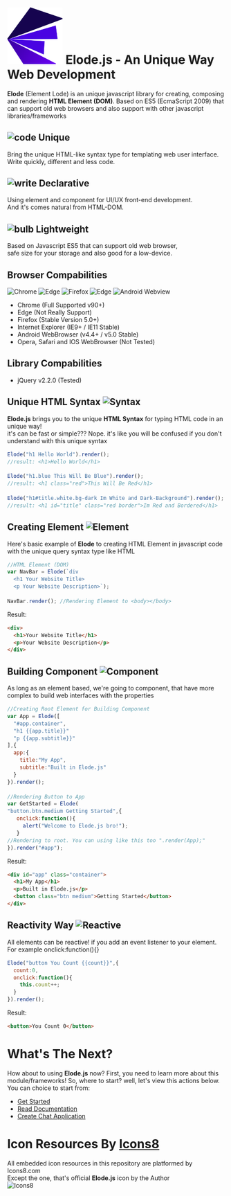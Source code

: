
# <img width="128" src="https://github.com/equneko/elode/blob/main/res/images/logo.png"></img> Elode.js - An Unique Way Web Development
**Elode** (Element Lode) is an unique javascript library for creating, composing and rendering **HTML Element (DOM)**.
Based on ES5 (EcmaScript 2009) that can support old web browsers and also support with other javascript libraries/frameworks

## ![code](https://img.icons8.com/material/21/source-code--v1.png) Unique
Bring the unique HTML-like syntax type for templating web user interface. <br/>
Write quickly, different and less code.

## ![write](https://img.icons8.com/material/21/edit--v1.png) Declarative
Using element and component for UI/UX front-end development. <br/>
And it's comes natural from HTML-DOM.

## ![bulb](https://img.icons8.com/material/21/light--v2.png) Lightweight
Based on Javascript ES5 that can support old web browser, <br/>
safe size for your storage and also good for a low-device.

## Browser Compabilities
 ![Chrome](https://img.icons8.com/color/128/chrome--v1.png)
 ![Edge](https://img.icons8.com/color/128/ms-edge-new.png)
 ![Firefox](https://img.icons8.com/external-tal-revivo-color-tal-revivo/128/external-firefox-a-free-and-open-source-web-browser-developed-by-the-mozilla-foundation-logo-color-tal-revivo.png)
 ![Edge](https://img.icons8.com/color/128/internet-explorer.png)
 ![Android Webview](https://img.icons8.com/color/128/android-os.png)
 
 - Chrome (Full Supported v90+)
 - Edge (Not Really Support)
 - Firefox (Stable Version 5.0+)
 - Internet Explorer (IE9+ / IE11 Stable)
 - Android WebBrowser (v4.4+ / v5.0 Stable)
 - Opera, Safari and IOS WebBrowser (Not Tested)
 
## Library Compabilities
- jQuery v2.2.0 (Tested)
 
## Unique HTML Syntax ![Syntax](https://img.icons8.com/color/36/source-code.png)
**Elode.js** brings you to the unique **HTML Syntax** for typing HTML code in an unique way!<br/>
it's can be fast or simple??? Nope. it's like you will be confused if you don't understand with this unique syntax
```javascript
Elode("h1 Hello World").render(); 
//result: <h1>Hello World</h1>

Elode("h1.blue This Will Be Blue").render(); 
//result: <h1 class="red">This Will Be Red</h1>

Elode("h1#title.white.bg-dark Im White and Dark-Background").render(); 
//result: <h1 id="title" class="red border">Im Red and Bordered</h1>
```

## Creating Element ![Element](https://img.icons8.com/color/32/dashboard-layout.png)
Here's basic example of **Elode** to creating HTML Element in javascript code with the unique query syntax type like HTML
```javascript
//HTML Element (DOM)
var NavBar = Elode(`div
  <h1 Your Website Title>
  <p Your Website Description>`);
  
NavBar.render(); //Rendering Element to <body></body>
```
Result:
```html
<div>
  <h1>Your Website Title</h1>
  <p>Your Website Description</p>
</div>
```

## Building Component ![Component](https://img.icons8.com/color/48/web-components.png)
As long as an element based, we're going to component, that have more complex to build web interfaces with the properties
```javascript
//Creating Root Element for Building Component
var App = Elode([
  "#app.container",
  "h1 {{app.title}}"
  "p {{app.subtitle}}"
],{
  app:{
    title:"My App",
    subtitle:"Built in Elode.js"
  }
}).render();

//Rendering Button to App
var GetStarted = Elode(
"button.btn.medium Getting Started",{
   onclick:function(){
     alert("Welcome to Elode.js bro!");
   }
//Rendering to root. You can using like this too ".render(App);"
}).render("#app"); 
```
Result:
```html
<div id="app" class="container">
  <h1>My App</h1>
  <p>Built in Elode.js</p>
  <button class="btn medium">Getting Started</button>
</div>
```

## Reactivity Way ![Reactive](https://img.icons8.com/color/32/swap.png)
All elements can be reactive! if you add an event listener to your element. For example onclick:function(){}
```javascript
Elode("button You Count {{count}}",{
  count:0,
  onclick:function(){
    this.count++;
  }
}).render();
```
Result:
```html
<button>You Count 0</button>
```

# What's The Next?
How about to using **Elode.js** now? First, you need to learn more about this module/frameworks!
So, where to start? well, let's view this actions below. You can choice to start from:

- [Get Started](https://github.com/alfajriarraihan/elode/documentation/get-started.md)
- [Read Documentation](https://github.com/alfajriarraihan/elode/documentation/)
- [Create Chat Application](https://github.com/alfajriarraihan/elode/tutorial/chat-application.md)

# Icon Resources By [Icons8](https://icons8.com)
All embedded icon resources in this repository are platformed by Icons8.com <br/>
Except the one, that's official **Elode.js** icon by the Author <br/>
![Icons8](https://img.icons8.com/color/256/icons8-new-logo.png)

